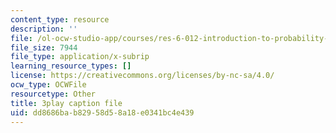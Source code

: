 ```yaml
---
content_type: resource
description: ''
file: /ol-ocw-studio-app/courses/res-6-012-introduction-to-probability-spring-2018/dd8686bab82958d58a18e0341bc4e439_YQ26hzI4OJk.vtt
file_size: 7944
file_type: application/x-subrip
learning_resource_types: []
license: https://creativecommons.org/licenses/by-nc-sa/4.0/
ocw_type: OCWFile
resourcetype: Other
title: 3play caption file
uid: dd8686ba-b829-58d5-8a18-e0341bc4e439
---
```


